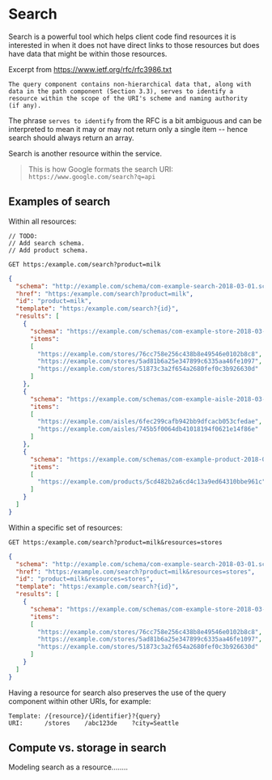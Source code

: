 # Search

Search is a powerful tool which helps client code find resources it is interested in when it does not have direct links to those resources but does have data that might be within those resources.

Excerpt from https://www.ietf.org/rfc/rfc3986.txt

```
The query component contains non-hierarchical data that, along with
data in the path component (Section 3.3), serves to identify a
resource within the scope of the URI's scheme and naming authority
(if any).
```

The phrase `serves to identify` from the RFC is a bit ambiguous and can be interpreted to mean it may or may not return only a single item -- hence search should always return an array.

Search is another resource within the service.

> This is how Google formats the search URI: `https://www.google.com/search?q=api`

## Examples of search

Within all resources:

```
// TODO:
// Add search schema.
// Add product schema.
```

```
GET https:/example.com/search?product=milk
```

```json
{
  "schema": "http://example.com/schema/com-example-search-2018-03-01.schema.json",
  "href": "https:/example.com/search?product=milk",
  "id": "product=milk",
  "template": "https:/example.com/search?{id}",
  "results": [
    {
      "schema": "https://example.com/schemas/com-example-store-2018-03-01.schema.json",
      "items":
      [
        "https://example.com/stores/76cc758e256c438b8e49546e0102b8c8",
        "https://example.com/stores/5ad81b6a25e347899c6335aa46fe1097",
        "https://example.com/stores/51873c3a2f654a2680fef0c3b926630d"
      ]
    },
    {
      "schema": "https://example.com/schemas/com-example-aisle-2018-03-01.schema.json",
      "items":
      [
        "https://example.com/aisles/6fec299cafb942bb9dfcacb053cfedae",
        "https://example.com/aisles/745b5f0064db41018194f0621e14f86e"
      ]
    },
    {
      "schema": "https://example.com/schemas/com-example-product-2018-03-01.schema.json",
      "items":
      [
        "https://example.com/products/5cd482b2a6cd4c13a9ed64310bbe961c"
      ]
    }
  ]
}
```

Within a specific set of resources:

```
GET https:/example.com/search?product=milk&resources=stores
```

```json
{
  "schema": "http://example.com/schema/com-example-search-2018-03-01.schema.json",
  "href": "https:/example.com/search?product=milk&resources=stores",
  "id": "product=milk&resources=stores",
  "template": "https:/example.com/search?{id}",
  "results": [
    {
      "schema": "https://example.com/schemas/com-example-store-2018-03-01.schema.json",
      "items":
      [
        "https://example.com/stores/76cc758e256c438b8e49546e0102b8c8",
        "https://example.com/stores/5ad81b6a25e347899c6335aa46fe1097",
        "https://example.com/stores/51873c3a2f654a2680fef0c3b926630d"
      ]
    }
  ]
}
```

Having a resource for search also preserves the use of the query component within other URIs, for example:

```
Template: /{resource}/{identifier}?{query}
URI:      /stores    /abc123de    ?city=Seattle
```

## Compute vs. storage in search

Modeling search as a resource........
